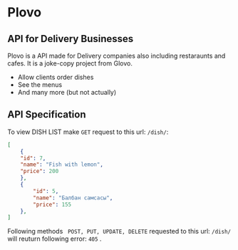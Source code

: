 # Plovo
## API for Delivery Businesses

Plovo is a API made for Delivery companies also including restaraunts and cafes. It is a joke-copy project from Glovo. 

- Allow clients order dishes
- See the menus
- And many more (but not actually)

## API Specification

To view DISH LIST make ```GET``` request to this url: ```/dish/```:
```json
[
    {
    "id": 7,
    "name": "Fish with lemon",
    "price": 200
    },
    {
        "id": 5,
        "name": "Балбан самсасы",
        "price": 155
    },
] 
```
Following methods ``` POST, PUT, UPDATE, DELETE``` requested to this url: ```/dish/```  will reuturn following error: ```405``` .

